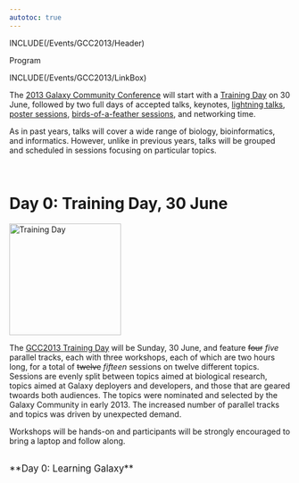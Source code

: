 ```yaml
---
autotoc: true
---
```

INCLUDE(/Events/GCC2013/Header)

<div class="title">Program</div>

INCLUDE(/Events/GCC2013/LinkBox)


The [2013 Galaxy Community Conference](../) will start with a [Training Day](../TrainingDay) on 30 June, followed by two full days of accepted talks, keynotes, [lightning talks](../Lightning), [poster sessions](/Events/GCC2013/Abstracts/#poster-abstracts), [birds-of-a-feather sessions](../BoF), and networking time.

As in past years, talks will cover a wide range of biology, bioinformatics, and informatics.  However, unlike in previous years, talks will be grouped and scheduled in sessions focusing on particular topics.

<br />

# Day 0: Training Day, 30 June

<div class='left'><a href='/Events/GCC2013/TrainingDay/'><img src='/Images/Logos/GCC2013TrainingDayLogo300.png' alt='Training Day' width="200" /></a></div>

The [GCC2013 Training Day](../TrainingDay) will be Sunday, 30 June, and feature ~~four~~ *five* parallel tracks, each with three workshops, each of which are two hours long, for a total of ~~twelve~~ *fifteen* sessions on twelve different topics.  Sessions are evenly split between topics aimed at biological research, topics aimed at Galaxy deployers and developers, and those that are geared twoards both audiences.  The topics were nominated and selected by the Galaxy Community in early 2013. The increased number of parallel tracks and topics was driven by unexpected demand.

Workshops will be hands-on and participants will be strongly encouraged to bring a laptop and follow along.

<div class='center'><br /><span style="font-size: larger;">**Day 0: Learning Galaxy**</span><br /></div>

